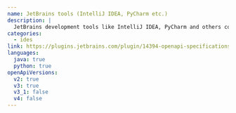 ```yaml
---
name: JetBrains tools (IntelliJ IDEA, PyCharm etc.)
description: |
  JetBrains development tools like IntelliJ IDEA, PyCharm and others come with a bundled *OpenAPI Specifications* plugin. The plugin allows you to write the OpenAPI specifications and supports you with validations, formatting, code-completion etc. It supports a *text view* as well as a rendered SwaggerUI-like *graphical interface*.
categories:
  - ides
link: https://plugins.jetbrains.com/plugin/14394-openapi-specifications
languages:
  java: true
  python: true
openApiVersions:
  v2: true
  v3: true
  v3_1: false
  v4: false
---
```


